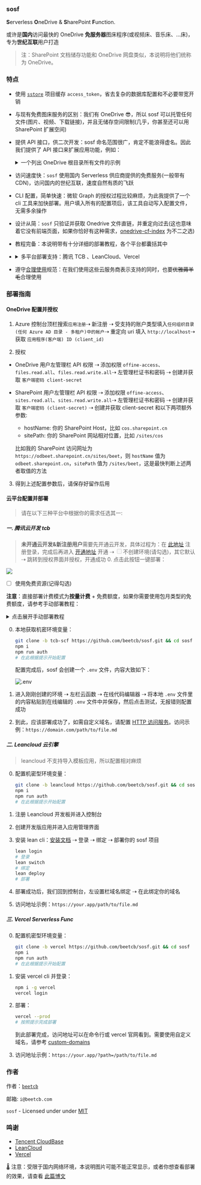 ### sosf

**S**erverless **O**neDrive & **S**harePoint **F**unction.

或许是**国内**访问最快的 OneDrive **免服务器**图床程序(或视频床、音乐床、...床)，专为**世纪互联**用户打造

> 注：SharePoint 文档储存功能和 OneDrive 网盘类似，本说明将他们统称为 OneDrive。

### 特点

- 使用 [`sstore`](https://github.com/beetcb/sstore) 项目缓存 `access_token`，省去复杂的数据库配置和不必要带宽开销

- 与现有免费图床服务的区别：我们有 OneDrive 😎，所以 sosf 可以托管任何文件(图片、视频、下载链接)，并且无储存空间限制(几乎，你甚至还可以用 SharePoint 扩展空间)

- 提供 API 接口，供二次开发：sosf 命名范围很广，肯定不能浪得虚名。因此我们提供了 API 接口来扩展应用功能，例如：<details><summary>一个列出 OneDrive 根目录所有文件的示例</summary>

  ```js
  const fetch = require('node-fetch')
  const { getToken, drive_api } = require('./api')

  async function handler() {
    /**
     * Grab access_token
     */
    const { access_token } = await getToken()
    /**
     * Using access_token to access graph api, drive_api is equivalent to the:
     * - `/sites/{site-id}/drive` in sharepoint
     * - `/me/drive` in onedrive
     */
    const res = await fetch(`${drive_api}/root/children`, {
      headers: {
        Authorization: `bearer ${access_token}`,
      },
    })
    if (res.ok) {
      return await res.json()
    }
  }

  exports.main = handler
  ```

  </details>

- 访问速度快：`sosf` 使用国内 Serverless 供应商提供的免费服务(一般带有 CDN)，访问国内的世纪互联，速度自然有质的飞跃

- CLI 配置，简单快速：微软 Graph 的授权过程比较麻烦，为此我提供了一个 cli 工具来加快部署。用户填入所有的配置项后，该工具自动写入配置文件，无需多余操作

- 设计从简：`sosf` 只验证并获取 Onedrive 文件直链，并重定向过去(这也意味着它没有前端页面，如果你恰好有这种需求，[onedrive-cf-index](https://github.com/spencerwooo/onedrive-cf-index) 为不二之选)

- 教程完备：本说明带有十分详细的部署教程，各个平台都囊括其中

- <details>
     <summary>多平台部署支持：腾讯 TCB 、LeanCloud、Vercel</summary>

  - [Leancloud 云引擎开发版 (🎉)](https://www.leancloud.cn/engine/)：每天 1GB 外网出流量，`sosf` 流量消耗少，我相信 1GB 完全够用了。此外，公网访问必须绑定备案域名，详见 [定价](https://www.leancloud.cn/pricing/)；缺点是它有个[休眠策略](https://leancloud.cn/docs/leanengine_plan.html#hash643734278)

  - [腾讯云开发免费额度 (⚡)](https://cloud.tencent.com/product/tcb)：就速度而言它应该是最快的，缺点是每月有使用量限制 `执行内存(GB) * 执行时间(s)` 为 1000 GBs，云函数公网访问月流量限制为 1 GB，详见 [免费额度](https://cloud.tencent.com/document/product/876/39095)。如果你觉得服务不错，也可按量付费表示支持

  - [Vercel Serverless Func (🌸)](https://vercel.com/docs/serverless-functions/introduction)：它是国外服务器，速度不如前两家；不过国内访问速度也不错，不需要备案，免费额度也绝对够用：云函数使用量限制 `执行内存(GB) * 执行时间(h)` 为 100 GB-Hrs，月流量 100 GB, 详见 [Fair Use Policy](https://vercel.com/docs/platform/fair-use-policy)
  </details>

- 遵守[合理使用](https://vercel.com/docs/platform/fair-use-policy)规范：在我们使用这些云服务商表示支持的同时，也要~~优雅薅羊毛~~合理使用

### 部署指南

#### OneDrive 配置并授权

1. Azure 控制台顶栏搜索`应用注册`⇢ 新注册 ⇢ 受支持的账户类型填入`任何组织目录(任何 Azure AD 目录 - 多租户)中的帐户`⇢ 重定向 uri 填入 `http://localhost`⇢ 获取 `应用程序(客户端) ID (client_id)`

2. 授权

- OneDrive 用户左管理栏 API 权限 ⇢ 添加权限 `offine-access`、`files.read.all`、`files.read.write.all`⇢ 左管理栏证书和密码 ⇢ 创建并获取 `客户端密码 client-secret`
- SharePoint 用户左管理栏 API 权限 ⇢ 添加权限 `offine-access`、`sites.read.all`、`sites.read.write.all`⇢ 左管理栏证书和密码 ⇢ 创建并获取 `客户端密码 (client-secret)` ⇢ 创建并获取 client-secret 和以下两项额外参数:

  - hostName: 你的 SharePoint Host，比如 `cos.sharepoint.cn`
  - sitePath: 你的 SharePoint 网站相对位置，比如 `/sites/cos`

  比如我的 SharePoint 访问网址为 `https://odbeet.sharepoint.cn/sites/beet`，则 `hostName` 值为 `odbeet.sharepoint.cn`，`sitePath` 值为 `/sites/beet`，这是最快判断上述两者取值的方法

3. 得到上述配置参数后，请保存好留作后用

#### 云平台配置并部署

> 请在以下三种平台中根据你的需求任选其一:

##### 一. 腾讯云开发 tcb

> **未开通云开发&新注册用户**需要先开通云开发，具体过程为：在 [此地址](https://console.cloud.tencent.com/tcb?from=12335) 注册登录，完成后再进入 [开通地址](https://console.cloud.tencent.com/tcb?from=12335) 开通 ⇢ <span><input type="checkbox" disabled>不创建环境(请勾选)</span>，其它默认 ⇢ 跳转到授权界面并授权，开通成功 0. 点击此按钮一键部署：<br>

[![](https://main.qcloudimg.com/raw/67f5a389f1ac6f3b4d04c7256438e44f.svg)](https://console.cloud.tencent.com/tcb/env/index?action=CreateAndDeployCloudBaseProject&appUrl=https%3A%2F%2Fgithub.com%2Fbeetcb%2Fsosf&branch=tcb-scf)

- [ ] 使用免费资源(记得勾选)

**注意**：直接部署计费模式为**按量计费** + 免费额度，如果你需要使用包月类型的免费额度，请参考手动部署教程： <details><summary>点击展开手动部署教程</summary>

0.  配置机密环境变量：

    ```bash
    git clone -b tcb-scf https://github.com/beetcb/sosf.git && cd sosf
    npm i
    npm run auth
    # 在此根据提示开始配置
    ```

    配置完成后，sosf 会创建一个 `.env` 文件，内容大致如下：

    ![.env](https://i.imgur.com/iTGXe8I.png)

1.  进入云开发[控制台](https://console.cloud.tencent.com/tcb) ⇢ 空模板 ⇢ 确保选择计费方式`包年包月`, 套餐版本`免费版`(这样能够确保免费额度超出后不继续扣费，当然如果你觉得服务不错，请付费表示支持) ⇢ 进入控制台

2.  安装 tcb cli 并授权登录：

    ```bash
    npm i -g @cloudbase/cli
    tcb login
    ```

3.  部署云函数：

    ```bash
    tcb fn deploy
    ```

4.  指定 HTTP 访问路径：
    ```bash
    tcb service create -p / -f sosf
    # 让函数在根目录触发
    ```
5.  等待几分钟，就可以开始预览了，访问示例：`https://your.app/path/to/file.md`

</details>

0.  本地获取机密环境变量：

    ```bash
    git clone -b tcb-scf https://github.com/beetcb/sosf.git && cd sosf
    npm i
    npm run auth
    # 在此根据提示开始配置
    ```

    配置完成后，sosf 会创建一个 `.env` 文件，内容大致如下：

    ![.env](https://i.imgur.com/iTGXe8I.png)

1.  进入刚刚创建的环境 ⇢ 左栏云函数 ⇢ 在线代码编辑器 ⇢ 将本地 `.env` 文件里的内容粘贴到在线编辑的 `.env` 文件中并保存，然后点击测试，无报错则配置成功

2.  到此，应该部署成功了，如需自定义域名，请配置 [HTTP 访问服务](https://console.cloud.tencent.com/tcb/env/access?rid=4)。访问示例：`https://domain.com/path/to/file.md`

##### 二. Leancloud 云引擎

> leancloud 不支持导入模板应用，所以配置相对麻烦

0. 配置机密型环境变量：

   ```bash
   git clone -b leancloud https://github.com/beetcb/sosf.git && cd sosf
   npm i
   npm run auth
   # 在此根据提示开始配置
   ```

1. 注册 Leancloud 开发板并进入控制台

2. 创建开发版应用并进入应用管理界面

3. 安装 lean cli：[安装文档](https://leancloud.cn/docs/leanengine_cli.html#hash1443149115) ⇢ 登录 ⇢ 绑定 ⇢ 部署你的 sosf 项目

   ```bash
   lean login
   # 登录
   lean switch
   # 绑定
   lean deploy
   # 部署
   ```

4. 部署成功后，我们回到控制台，左设置栏域名绑定 ⇢ 在此绑定你的域名

5. 访问地址示例：`https://your.app/path/to/file.md`

##### 三. Vercel Serverless Func

0. 配置机密型环境变量：

   ```bash
   git clone -b vercel https://github.com/beetcb/sosf.git && cd sosf
   npm i
   npm run auth
   # 在此根据提示开始配置
   ```

1. 安装 vercel cli 并登录：

   ```bash
   npm i -g vercel
   vercel login
   ```

2. 部署：

   ```bash
   vercel --prod
   # 按照提示完成部署
   ```

   到此部署完成，访问地址可以在命令行或 vercel 官网看到。需要使用自定义域名，请参考 [custom-domains](https://vercel.com/docs/custom-domains#)

3. 访问地址示例：`https://your.app/?path=/path/to/file.md`

### 作者

作者：[`beetcb`](https://www.beetcb.com)

邮箱: `i@beetcb.com`

`sosf` - Licensed under under [MIT](https://github.com/beetcb/sosf/blob/tcb-scf/LICENSE) 

### 鸣谢

- [Tencent CloudBase](https://github.com/TencentCloudBase)
- [LeanCloud](https://github.com/leancloud)
- [Vercel](https://github.com/vercel/vercel)

🌡 注意：受限于国内网络环境，本说明图片可能不能正常显示，或者你想查看部署的效果，请查看 [此篇博文](https://www.beetcb.com/posts/22/)
